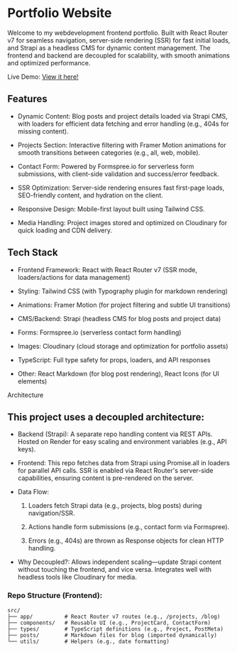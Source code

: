 # Portfolio Website


Welcome to my webdevelopment frontend portfolio. Built with React Router v7 for seamless navigation, server-side rendering (SSR) for fast initial loads, and Strapi as a headless CMS for dynamic content management. The frontend and backend are decoupled for scalability, with smooth animations and optimized performance.

Live Demo: [View it here!](https://portfolio-frontend-omega-indol.vercel.app)

## Features

- Dynamic Content: Blog posts and project details loaded via Strapi CMS, with loaders for efficient data fetching and error handling (e.g., 404s for missing content).

- Projects Section: Interactive filtering with Framer Motion animations for smooth transitions between categories (e.g., all, web, mobile).

- Contact Form: Powered by Formspree.io for serverless form submissions, with client-side validation and success/error feedback.

- SSR Optimization: Server-side rendering ensures fast first-page loads, SEO-friendly content, and hydration on the client.

- Responsive Design: Mobile-first layout built using Tailwind CSS.

- Media Handling: Project images stored and optimized on Cloudinary for quick loading and CDN delivery.

## Tech Stack

- Frontend Framework: React with React Router v7 (SSR mode, loaders/actions for data management)

- Styling: Tailwind CSS (with Typography plugin for markdown rendering)

- Animations: Framer Motion (for project filtering and subtle UI transitions)

- CMS/Backend: Strapi (headless CMS for blog posts and project data)

- Forms: Formspree.io (serverless contact form handling)

- Images: Cloudinary (cloud storage and optimization for portfolio assets)

- TypeScript: Full type safety for props, loaders, and API responses

- Other: React Markdown (for blog post rendering), React Icons (for UI elements)

Architecture


## This project uses a decoupled architecture:

- Backend (Strapi): A separate repo handling content via REST APIs. Hosted on Render for easy scaling and environment variables (e.g., API keys).

- Frontend: This repo fetches data from Strapi using Promise.all in loaders for parallel API calls. SSR is enabled via React Router's server-side capabilities, ensuring content is pre-rendered on the server.

- Data Flow:
	1. Loaders fetch Strapi data (e.g., projects, blog posts) during navigation/SSR.

	2. Actions handle form submissions (e.g., contact form via Formspree).

	3. Errors (e.g., 404s) are thrown as Response objects for clean HTTP handling.


- Why Decoupled?: Allows independent scaling—update Strapi content without touching the frontend, and vice versa. Integrates well with headless tools like Cloudinary for media.

### Repo Structure (Frontend):


	src/
	├── app/          # React Router v7 routes (e.g., /projects, /blog)
	├── components/   # Reusable UI (e.g., ProjectCard, ContactForm)
	├── types/        # TypeScript definitions (e.g., Project, PostMeta)
	├── posts/        # Markdown files for blog (imported dynamically)
	└── utils/        # Helpers (e.g., date formatting)
